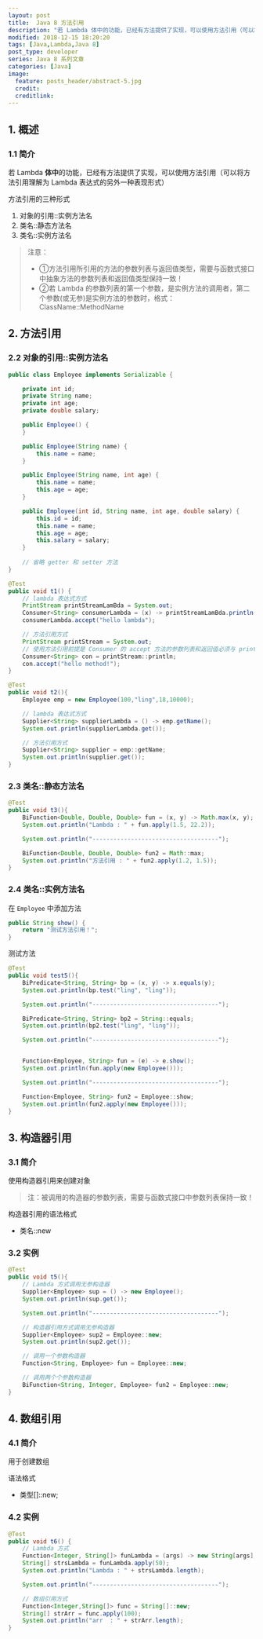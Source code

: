 ```yaml
---
layout: post
title:  Java 8 方法引用
description: "若 Lambda 体中的功能，已经有方法提供了实现，可以使用方法引用（可以将方法引用理解为 Lambda 表达式的另外一种表现形式）"
modified: 2018-12-15 18:20:20
tags: [Java,Lambda,Java 8]
post_type: developer
series: Java 8 系列文章
categories: [Java]
image:
  feature: posts_header/abstract-5.jpg
  credit:
  creditlink:
---
```


## 1. 概述

### 1.1 简介

若 Lambda **体中**的功能，已经有方法提供了实现，可以使用方法引用（可以将方法引用理解为 Lambda 表达式的另外一种表现形式）

方法引用的三种形式
1. 对象的引用::实例方法名
2. 类名::静态方法名
3. 类名::实例方法名

> 注意：
> - ①方法引用所引用的方法的参数列表与返回值类型，需要与函数式接口中抽象方法的参数列表和返回值类型保持一致！
> - ②若 Lambda 的参数列表的第一个参数，是实例方法的调用者，第二个参数(或无参)是实例方法的参数时，格式： ClassName::MethodName

## 2. 方法引用

### 2.2 对象的引用::实例方法名


```java
public class Employee implements Serializable {

    private int id;
    private String name;
    private int age;
    private double salary;

    public Employee() {
    }

    public Employee(String name) {
        this.name = name;
    }

    public Employee(String name, int age) {
        this.name = name;
        this.age = age;
    }

    public Employee(int id, String name, int age, double salary) {
        this.id = id;
        this.name = name;
        this.age = age;
        this.salary = salary;
    }
    
    // 省略 getter 和 setter 方法
}
```
```java
@Test
public void t1() {
    // lambda 表达式方式
    PrintStream printStreamLamBda = System.out;
    Consumer<String> consumerLambda = (x) -> printStreamLamBda.println(x);
    consumerLambda.accept("hello lambda");

    // 方法引用方式
    PrintStream printStream = System.out;
    // 使用方法引用前提是 Consumer 的 accept 方法的参数列表和返回值必须与 println 方法的参数列表和返回值一致(参考注意①)
    Consumer<String> con = printStream::println;
    con.accept("hello method!");
}

@Test
public void t2(){
    Employee emp = new Employee(100,"ling",18,10000);

    // lambda 表达式方式
    Supplier<String> supplierLambda = () -> emp.getName();
    System.out.println(supplierLambda.get());

    // 方法引用方式
    Supplier<String> supplier = emp::getName;
    System.out.println(supplier.get());
}
```

### 2.3 类名::静态方法名

```java
@Test
public void t3(){
    BiFunction<Double, Double, Double> fun = (x, y) -> Math.max(x, y);
    System.out.println("Lambda : " + fun.apply(1.5, 22.2));

    System.out.println("------------------------------------");

    BiFunction<Double, Double, Double> fun2 = Math::max;
    System.out.println("方法引用 : " + fun2.apply(1.2, 1.5));
}
```

### 2.4 类名::实例方法名


在 `Employee` 中添加方法

```java
public String show() {
    return "测试方法引用！";
}
```

测试方法

```java
@Test
public void test5(){
    BiPredicate<String, String> bp = (x, y) -> x.equals(y);
    System.out.println(bp.test("ling", "ling"));

    System.out.println("------------------------------------");

    BiPredicate<String, String> bp2 = String::equals;
    System.out.println(bp2.test("ling", "ling"));

    System.out.println("------------------------------------");


    Function<Employee, String> fun = (e) -> e.show();
    System.out.println(fun.apply(new Employee()));

    System.out.println("------------------------------------");

    Function<Employee, String> fun2 = Employee::show;
    System.out.println(fun2.apply(new Employee()));
}
```

## 3. 构造器引用

### 3.1 简介

使用构造器引用来创建对象

> 注：被调用的构造器的参数列表，需要与函数式接口中参数列表保持一致！

构造器引用的语法格式
- 类名::new

### 3.2 实例

```java
@Test
public void t5(){
    // Lambda 方式调用无参构造器
    Supplier<Employee> sup = () -> new Employee();
    System.out.println(sup.get());

    System.out.println("------------------------------------");

    // 构造器引用方式调用无参构造器
    Supplier<Employee> sup2 = Employee::new;
    System.out.println(sup2.get());

    // 调用一个参数构造器
    Function<String, Employee> fun = Employee::new;

    // 调用两个个参数构造器
    BiFunction<String, Integer, Employee> fun2 = Employee::new;
}
```

## 4. 数组引用

### 4.1 简介

用于创建数组

语法格式
- 类型[]::new;

### 4.2 实例

```java
@Test
public void t6() {
    // Lambda 方式
    Function<Integer, String[]> funLambda = (args) -> new String[args];
    String[] strsLambda = funLambda.apply(50);
    System.out.println("Lambda : " + strsLambda.length);

    System.out.println("------------------------------------");

    // 数组引用方式
    Function<Integer,String[]> func = String[]::new;
    String[] strArr = func.apply(100);
    System.out.println("arr  : " + strArr.length);
}

```